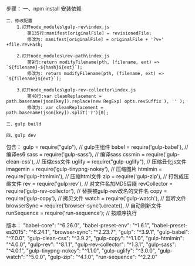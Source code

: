 
步骤：	
	一、npm install 安装依赖
	
	二、修改配置
		1.打开node_modules\gulp-rev\index.js 
			第135行:manifest[originalFile] = revisionedFile;
			修改为: manifest[originalFile] = originalFile + '?v=' +file.revHash;

		2.打开node_modules\rev-path\index.js 
			第9行:return modifyFilename(pth, (filename, ext) => `${filename}-${hash}${ext}`);
			修改为: return modifyFilename(pth, (filename, ext) => `${filename}${ext}`);

		3.打开node_modules\gulp-rev-collector\index.js 
			第40行:var cleanReplacement =  path.basename(json[key]).replace(new RegExp( opts.revSuffix ), '' );
			修改为: var cleanReplacement = path.basename(json[key]).split('?')[0];
		
	三、gulp build
	
	四、gulp dev	

	
包含：
    gulp = require("gulp"),                         // gulp主组件
    babel = require('gulp-babel'),                  // 编译es6
    sass = require('gulp-sass'),                    // 编译sass
    cssmin = require('gulp-clean-css'),             // 压缩css文件
	uglify = require("gulp-uglify"),		        // 压缩丑化js文件
	imagemin = require('gulp-tinypng-nokey'),       // 压缩图片
	htmlmin = require('gulp-htmlmin'),              // 压缩html文件
    zip = require('gulp-zip'),                      // 打包成压缩文件
    rev = require('gulp-rev'),                      // 对文件名加MD5后缀
    revCollector = require('gulp-rev-collector'),   // 替换被gulp-rev改名的文件名
    copy = require('gulp-copy'),                    // 拷贝文件
    watch = require('gulp-watch'),                  // 监听文件
    browserSync = require('browser-sync').create(), // 自动刷新文件
	runSequence = require('run-sequence');          // 按顺序执行
	
	
版本：
	"babel-core": "^6.26.0",
    "babel-preset-env": "^1.6.1",
    "babel-preset-es2015": "^6.24.1",
    "browser-sync": "^2.23.7",
    "gulp": "^3.9.1",
    "gulp-babel": "^7.0.0",
    "gulp-clean-css": "^3.9.2",
    "gulp-copy": "^1.1.0",
    "gulp-htmlmin": "^4.0.0",
    "gulp-rev": "^8.1.1",
    "gulp-rev-collector": "^1.3.1",
    "gulp-sass": "^4.0.1",
    "gulp-tinypng-nokey": "^1.1.0",
    "gulp-uglify": "^3.0.0",
    "gulp-watch": "^5.0.0",
    "gulp-zip": "^4.1.0",
    "run-sequence": "^2.2.0"